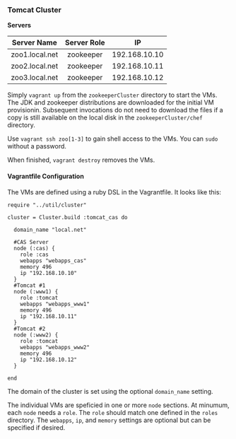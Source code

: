 ### Tomcat Cluster

**Servers**

|       Server Name      |    Server Role   |       IP      |
|:----------------------:|:----------------:|:-------------:|
|     zoo1.local.net     |    zookeeper     | 192.168.10.10 |
|     zoo2.local.net     |    zookeeper     | 192.168.10.11 |
|     zoo3.local.net     |    zookeeper     | 192.168.10.12 |


Simply `vagrant up` from the `zookeeperCluster` directory to start the VMs.  The JDK and zookeeper distributions are downloaded for the initial VM provisionin.  Subsequent invocations do not need to download the files if a copy is still available on the local disk in the `zookeeperCluster/chef` directory.
	
Use `vagrant ssh zoo[1-3]` to gain shell access to the VMs.  You can `sudo` without a password.

When finished, `vagrant destroy` removes the VMs. 

#### Vagrantfile Configuration

The VMs are defined using a ruby DSL in the Vagrantfile.  It looks like this:

    require "../util/cluster"

    cluster = Cluster.build :tomcat_cas do

      domain_name "local.net"

      #CAS Server
      node (:cas) {
        role :cas
        webapps "webapps_cas"
        memory 496
        ip "192.168.10.10"    
      }
      #Tomcat #1
      node (:www1) {
        role :tomcat
        webapps "webapps_www1"
        memory 496    
        ip "192.168.10.11"    
      }
      #Tomcat #2
      node (:www2) {
        role :tomcat
        webapps "webapps_www2"
        memory 496    
        ip "192.168.10.12"    
      }

    end

The domain of the cluster is set using the optional `domain_name` setting.

The individual VMs are speficied in one or more `node` sections.  At minumum, each `node` needs a `role`.  The `role` should match one defined in the `roles` directory.  The `webapps`, `ip`, and `memory` settings are optional but can be specified if desired.

